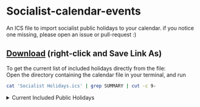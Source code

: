 # Socialist-calendar-events

An ICS file to import socialist public holidays to your calendar.
if you notice one missing, please open an issue or pull-request :)

## [Download](https://raw.githubusercontent.com/endim8/Socialist-calendar-events/main/Socialist%20Holidays.ics?token=GHSAT0AAAAAABUHKEL5RXER5ZJQLAXHR4EWYUECXZQ) (right-click and Save Link As)

To get the current list of included holidays directly from the file:    
Open the directory containing the calendar file in your terminal, and run
```bash
cat 'Socialist Holidays.ics' | grep SUMMARY | cut -c 9-
```



<details>
  <summary>Current Included Public Holidays</summary>
  
  * International Workers' Day
  * October Revolution Day
  * Victory Day
  * Cosmonautics Day
  * International Women's Day
</details>
